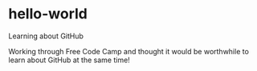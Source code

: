 # hello-world
Learning about GitHub

Working through Free Code Camp and thought it would be worthwhile to learn about GitHub at the same time!
